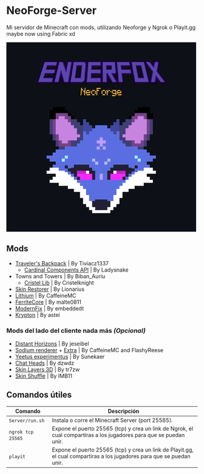 # NeoForge-Server
Mi servidor de Minecraft con mods, utilizando Neoforge y Ngrok o Playit.gg maybe now using Fabric xd

![](/Demo%20assets/full-enderfox.png)  
  
## Mods 
- [Traveler's Backpack](https://modrinth.com/mod/travelersbackpack) | By Tiviacz1337
    - [Cardinal Components API](https://modrinth.com/mod/cardinal-components-api) | By Ladysnake
- Towns and Towers | By Biban_Auriu
    - [Cristel Lib](https://modrinth.com/mod/cristel-lib) | By Cristelknight
- [Skin Restorer](https://modrinth.com/mod/skinrestorer) | By Lionarius
- [Lithium](https://modrinth.com/mod/lithium) | By CaffeineMC
- [FerriteCore](https://modrinth.com/mod/ferrite-core) | By malte0811
- [ModernFix](https://modrinth.com/mod/modernfix) | By embeddedt
- [Krypton](https://modrinth.com/mod/krypton) | By astei
  
### Mods del lado del cliente nada más _(Opcional)_
- [Distant Horizons](https://modrinth.com/mod/distanthorizons) | By jeseibel
- [Sodium renderer](https://modrinth.com/mod/sodium) + [Extra](https://modrinth.com/mod/sodium-extra) | By CaffeineMC and FlashyReese
- [Yeetus experimentus](https://modrinth.com/mod/yeetus-experimentus) | By Sunekaer
- [Chat Heads](https://modrinth.com/mod/chat-heads) | By dzwdz
- [Skin Layers 3D](https://modrinth.com/mod/3dskinlayers) | By tr7zw
- [Skin Shuffle](https://modrinth.com/mod/skinshuffle) | By IMB11

## Comandos útiles

| Comando                  | Descripción                                      |
|--------------------------|--------------------------------------------------|
| `Server/run.sh`               | Instala o corre el Minecraft Server (port 25565). |
| `ngrok tcp 25565`        | Expone el puerto 25565 (tcp) y crea un link de Ngrok, el cual compartiras a los jugadores para que se puedan unir. |
| `playit`                 | Expone el puerto 25565 (tcp) y crea un link de Playit.gg, el cual compartiras a los jugadores para que se puedan unir.   |
